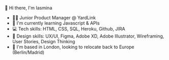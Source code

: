 👋 Hi there, I'm Iasmina

<!--
**pearvblueberry/pearvblueberry** is a ✨ _special_ ✨ repository because its `README.md` (this file) appears on your GitHub profile.

Here are some ideas to get you started:

- 🔭 I’m currently working on ...
- 🌱 I’m currently learning ...
- 👯 I’m looking to collaborate on ...
- 🤔 I’m looking for help with ...
- 💬 Ask me about ...
- 📫 How to reach me: ...
- 😄 Pronouns: ...
- ⚡ Fun fact: ...
--> 
- 👩‍💻 Junior Product Manager @ YardLink
- 🌱 I'm currently learning Javascript & APIs
- 💻 Tech skills: HTML, CSS, SQL, Heroku, Github, JIRA
- 🎨 Design skills: UX/UI, Figma, Adobe XD, Adobe Illustrator, Wireframing, User Stories, Design Thinking
- 🏢 I'm based in London, looking to relocate back to Europe (Berlin/Madrid)
